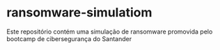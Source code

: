 # ransomware-simulatiom
Este repositório contém uma simulação de ransomware promovida pelo bootcamp de cibersegurança do Santander
